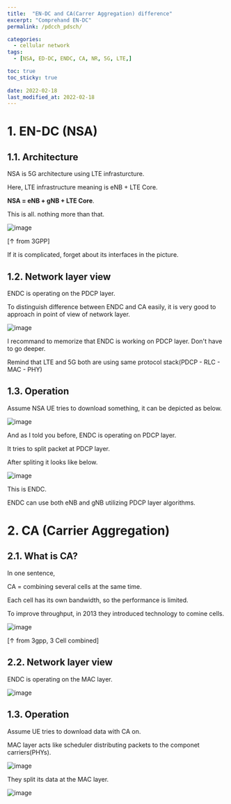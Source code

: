 ```yaml
---
title:  "EN-DC and CA(Carrer Aggregation) difference"
excerpt: "Comprehand EN-DC"
permalink: /pdcch_pdsch/

categories:
  - cellular network
tags:
  - [NSA, ED-DC, ENDC, CA, NR, 5G, LTE,]

toc: true
toc_sticky: true
 
date: 2022-02-18
last_modified_at: 2022-02-18
---
```


# 1. EN-DC (NSA)

## 1.1. Architecture

NSA is 5G architecture using LTE infrasturcture.

Here, LTE infrastructure meaning is eNB + LTE Core.

**NSA = eNB + gNB + LTE Core**. 

This is all. nothing more than that.


![image](https://user-images.githubusercontent.com/18244590/219874172-e295a979-5b1c-4fbf-9585-825ae19c9f40.png)

[&uarr; from 3GPP]

If it is complicated, forget about its interfaces in the picture.

## 1.2. Network layer view

ENDC is operating on the PDCP layer.

To distinguish difference between ENDC and CA easily, it is very good to approach in point of view of network layer.

![image](../assets/img/layer.png/assets/img/layer.png)

I recommand to memorize that ENDC is working on PDCP layer. Don't have to go deeper.

Remind that LTE and 5G both are using same protocol stack(PDCP - RLC - MAC - PHY)

## 1.3. Operation

Assume NSA UE tries to download something, it can be depicted as below.

![image](https://user-images.githubusercontent.com/18244590/219875421-456fba8c-caf9-4145-ba48-32301c1be8d3.png)

And as I told you before, ENDC is operating on PDCP layer.

It tries to split packet at PDCP layer.

After spliting it looks like below.

![image](https://user-images.githubusercontent.com/18244590/219875823-81384a65-31d7-425b-9896-ad12101a8bc4.png)

This is ENDC.

ENDC can use both eNB and gNB utilizing PDCP layer algorithms.

# 2. CA (Carrier Aggregation)

## 2.1. What is CA?

In one sentence,

CA = combining several cells at the same time.

Each cell has its own bandwidth, so the performance is limited.

To improve throughput, in 2013 they introduced technology to comine cells.

![image](https://user-images.githubusercontent.com/18244590/219876879-8fc458ba-c2bc-49c8-bf8a-09e8e54fdbc5.png)

[&uarr; from 3gpp, 3 Cell combined]

## 2.2. Network layer view

ENDC is operating on the MAC layer.

![image](https://user-images.githubusercontent.com/18244590/219876709-ff859599-cba0-49c6-be10-39ebfbc360a8.png)

## 1.3. Operation

Assume UE tries to download data with CA on.

MAC layer acts like scheduler distributing packets to the componet carriers(PHYs).

![image](https://user-images.githubusercontent.com/18244590/219877087-64e03bc7-a667-45a8-aee4-3db69addf5e5.png)

They split its data at the MAC layer.

![image](https://user-images.githubusercontent.com/18244590/219877139-75839e2c-8e7d-460e-b2a7-ddee0d9ead77.png)
